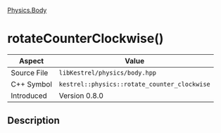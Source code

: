 [Physics.Body](index)
# rotateCounterClockwise()
| Aspect | Value |
| --- | --- |
| Source File | `libKestrel/physics/body.hpp` |
| C++ Symbol | `kestrel::physics::rotate_counter_clockwise` |
| Introduced | Version 0.8.0 |
## Description


